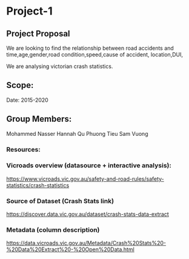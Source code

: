 # Project-1

## Project Proposal

We are looking to find the relationship between road accidents and time,age,gender,road condition,speed,cause of accident, location,DUI,

We are analysing victorian crash statistics. 


## Scope:
Date: 2015-2020


## Group Members:

Mohammed Nasser
Hannah Qu
Phuong Tieu
Sam Vuong

### Resources:

### Vicroads overview (datasource + interactive analysis):
https://www.vicroads.vic.gov.au/safety-and-road-rules/safety-statistics/crash-statistics


### Source of Dataset (Crash Stats link)
https://discover.data.vic.gov.au/dataset/crash-stats-data-extract


### Metadata (column description)

https://data.vicroads.vic.gov.au/Metadata/Crash%20Stats%20-%20Data%20Extract%20-%20Open%20Data.html